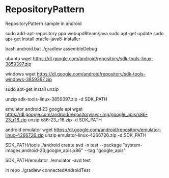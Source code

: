 # RepositoryPattern
RepositoryPattern sample in android


sudo add-apt-repository ppa:webupd8team/java
sudo apt-get update
sudo apt-get install oracle-java8-installer

bash android.bat
./gradlew assembleDebug

ubuntu
wget https://dl.google.com/android/repository/sdk-tools-linux-3859397.zip

windows
wget https://dl.google.com/android/repository/sdk-tools-windows-3859397.zip

sudo apt-get install unzip

unzip sdk-tools-linux-3859397.zip -d SDK_PATH

emulator android 23 google api
wget https://dl.google.com/android/repository/sys-img/google_apis/x86-23_r16.zip
unzip x86-23_r16.zip -d SDK_PATH

android emulator
wget https://dl.google.com/android/repository/emulator-linux-4266726.zip
unzip emulator-linux-4266726.zip -d SDK_PATH

SDK_PATH/tools ./android create avd -n test --package "system-images;android-23;google_apis;x86" --tag "google_apis"

SDK_PATH/emulator ./emulator -avd test

in repo ./gradlew connectedAndroidTest

